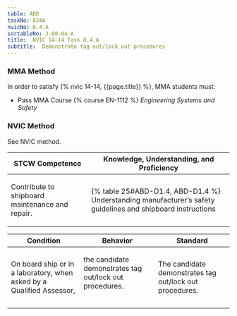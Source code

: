 ```yaml
---
table: ABD
taskNo: 8J4A
nvicNo: 8.4.A 
sortableNo: J-08-04-A
title:  NVIC 14-14 Task 8.4.A
subtitle:  Demonstrate tag out/lock out procedures
---
```



### MMA Method

In order to satisfy  {% nvic 14-14, {{page.title}}  %}, MMA students must:

* Pass MMA Course {% course EN-1112 %}  *Engineering Systems and Safety*


### NVIC Method

<a onclick="togglevisibility('nvic_methods')" >See NVIC method.</a>

<div id='nvic_methods' class='hide'>

<table>
<thead>
<tr>
<th class='forty'> STCW Competence </th>
<th class='sixty'> Knowledge, Understanding, and Proficiency </th>
</tr>
</thead>




<tbody>
<tr><td markdown='1'>

Contribute to shipboard maintenance and repair.

</td><td markdown='1'>

{% table 25#ABD-D1.4, ABD-D1.4 %} Understanding manufacturer’s safety guidelines and shipboard instructions

</td></tr>


</tbody>
</table>


<table>
<thead>
<tr><th class='twenty'>  Condition </th><th class='twenty'> Behavior </th><th  class='sixty'>Standard </th></tr>
</thead>
<tbody >



<tr><td markdown='1'>

On board ship or in a laboratory, when asked by a Qualified Assessor,

</td><td markdown='1'>

the candidate demonstrates tag out/lock out procedures.

<br>

<div class="tooltip" markdown='1'>



</div>


</td><td markdown='1'>

The candidate demonstrates tag out/lock out procedures. 

</td></tr>
</tbody>
</table>
</div>

